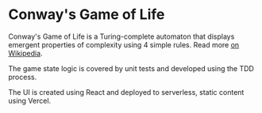 # Conway's Game of Life

Conway's Game of Life is a Turing-complete automaton that displays emergent properties of complexity using 4 simple rules. Read more [on Wikipedia](https://en.wikipedia.org/wiki/Conway's_Game_of_Life).

The game state logic is covered by unit tests and developed using the TDD process.

The UI is created using React and deployed to serverless, static content using Vercel.